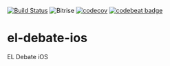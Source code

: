 [![Build Status](https://travis-ci.org/elpassion/el-debate-ios.svg?branch=master)](https://travis-ci.org/elpassion/el-debate-ios) ![Bitrise](https://www.bitrise.io/app/63668aa828d950bf.svg?token=Yon1bEu1wjI0dFu9qmLRvw) [![codecov](https://codecov.io/gh/elpassion/el-debate-ios/branch/master/graph/badge.svg)](https://codecov.io/gh/elpassion/el-debate-ios) [![codebeat badge](https://codebeat.co/badges/a4463508-167b-4441-af90-3a4ec4b3b93b)](https://codebeat.co/projects/github-com-elpassion-el-debate-ios-master)

# el-debate-ios
EL Debate iOS
